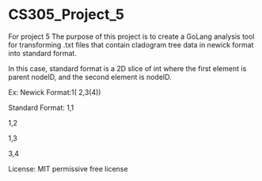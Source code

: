 # CS305_Project_5
For project 5
The purpose of this project is to create a GoLang analysis tool for transforming .txt files that contain cladogram tree data in newick format into standard format.

In this case, standard format is a 2D slice of int where the first element is parent nodeID, and the second element is nodeID.

Ex:
Newick Format:1( 2,3(4))

Standard Format:
1,1

1,2

1,3

3,4

License: MIT permissive free license
